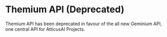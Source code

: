 # Themium API (Deprecated)
Themium API has been deprecated in favour of the all new Geminium API, one central API for AtticusAI Projects.
